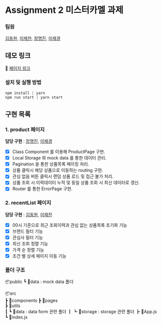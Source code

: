 # Assignment 2 미스터카멜 과제

### 팀원

[김동원](https://github.com/dongwonnn), [이제찬](https://github.com/jeky22), [장명진](https://github.com/orgs/POB-Coconut/people/thinkJin6), [이제경](https://github.com/jejelee94)

## 데모 링크

🔗 [페이지 링크](https://mrcamel.netlify.app/)

### 설치 및 실행 방법

```javascript
npm install | yarn
npm run start | yarn start
```

## 구현 목록

### 1. product 페이지

**담당 구현** : [장명진](https://github.com/orgs/POB-Coconut/people/thinkJin6), [이제경](https://github.com/jejelee94)

- [x] Class Component 를 이용해 ProductPage 구현.
- [x] Local Storage 와 mock data 를 통한 데이터 관리.
- [x] Pagination 을 통한 상품목록 페이징 처리.
- [x] 상품 클릭시 해당 상품으로 이동하는 routing 구현.
- [x] 관심 없음 버튼 클릭시 랜덤 상품 로드 및 접근 불가 처리.
- [x] 상품 조회 시 이력데이터 누적 및 동일 상품 조회 시 최신 데이터로 갱신.
- [x] Router 를 통한 ErrorPage 구현.

### 2. recentList 페이지

**담당 구현** : [김동원](https://github.com/dongwonnn), [이제찬](https://github.com/jeky22)

- [x] 00시 기준으로 최근 조회이력과 관심 없는 상품목록 초기화 기능
- [x] 브랜드 필터 기능
- [x] 관심사 필터 기능
- [x] 최신 조회 정렬 기능
- [x] 가격 순 정렬 기능
- [x] 조건 별 상세 페이지 이동 기능

### 폴더 구조

📦public
┗ 📂data : mock data 폴더

📦src  
┣ 📂components
┣ 📂pages  
┣ 📂utils  
┃ ┗ 📂data : data form 관련 폴더
┃ ┗ 📂storage : storage 관련 폴더
┣ 📜App.js  
┗ 📜index.js
